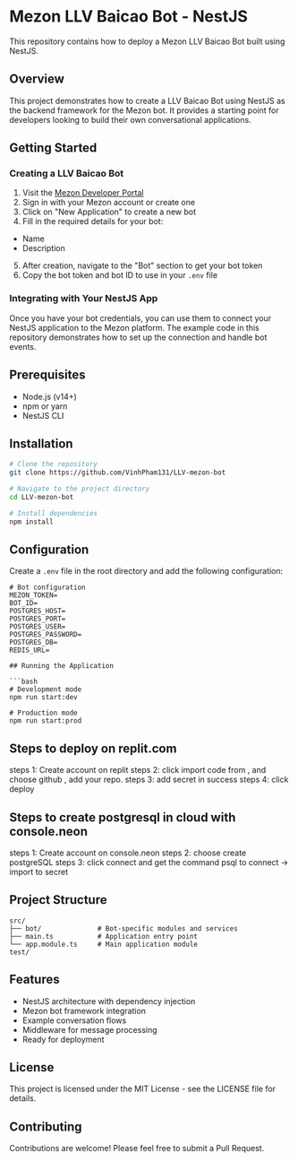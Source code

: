 # Mezon LLV Baicao Bot - NestJS

This repository contains how to deploy a Mezon LLV Baicao Bot built using NestJS.

## Overview

This project demonstrates how to create a LLV Baicao Bot using NestJS as the backend framework for the Mezon bot. It provides a starting point for developers looking to build their own conversational applications.

## Getting Started

### Creating a LLV Baicao Bot

1. Visit the [Mezon Developer Portal](https://mezon.ai/developers/applications)
2. Sign in with your Mezon account or create one
3. Click on "New Application" to create a new bot
4. Fill in the required details for your bot:
  - Name
  - Description
5. After creation, navigate to the "Bot" section to get your bot token
6. Copy the bot token and bot ID to use in your `.env` file

### Integrating with Your NestJS App

Once you have your bot credentials, you can use them to connect your NestJS application to the Mezon platform. The example code in this repository demonstrates how to set up the connection and handle bot events.

## Prerequisites

- Node.js (v14+)
- npm or yarn
- NestJS CLI

## Installation

```bash
# Clone the repository
git clone https://github.com/VinhPham131/LLV-mezon-bot

# Navigate to the project directory
cd LLV-mezon-bot

# Install dependencies
npm install
```

## Configuration

Create a `.env` file in the root directory and add the following configuration:

```
# Bot configuration
MEZON_TOKEN=
BOT_ID=
POSTGRES_HOST=
POSTGRES_PORT=
POSTGRES_USER=
POSTGRES_PASSWORD=
POSTGRES_DB=
REDIS_URL=

## Running the Application

```bash
# Development mode
npm run start:dev

# Production mode
npm run start:prod
```
## Steps to deploy on replit.com
steps 1: Create account on replit
steps 2: click import code from , and choose github , add your repo.
steps 3: add secret in success
steps 4: click deploy

## Steps to create postgresql in cloud with console.neon
steps 1: Create account on console.neon
steps 2: choose create postgreSQL 
steps 3: click connect and get the command psql to connect -> import to secret

## Project Structure

```
src/
├── bot/              # Bot-specific modules and services
├── main.ts           # Application entry point
└── app.module.ts     # Main application module
test/
```

## Features

- NestJS architecture with dependency injection
- Mezon bot framework integration
- Example conversation flows
- Middleware for message processing
- Ready for deployment

## License

This project is licensed under the MIT License - see the LICENSE file for details.

## Contributing

Contributions are welcome! Please feel free to submit a Pull Request.